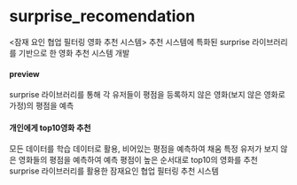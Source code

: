 # surprise_recomendation
<잠재 요인 협업 필터링 영화 추천 시스템>
추천 시스템에 특화된 surprise 라이브러리를 기반으로 한 영화 추천 시스템 개발

#### preview<br>
surprise 라이브러리를 통해 각 유저들이 평점을 등록하지 않은 영화(보지 않은 영화로 가정)의 평점을 예측

#### 개인에게 top10영화 추천<br>
모든 데이터를 학습 데이터로 활용, 비어있는 평점을 예측하여 채움
특정 유저가 보지 않은 영화들의 평점을 예측하여 예측 평점이 높은 순서대로 top10의 영화를 추천
surprise 라이브러리를 활용한 잠재요인 협업 필터링 추천 시스템
